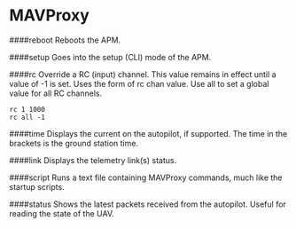 # MAVProxy

####reboot
Reboots the APM.

####setup
Goes into the setup (CLI) mode of the APM.

####rc
Override a RC (input) channel. This value remains in effect until a value of -1 is set. Uses the form of rc chan value. Use all to set a global value for all RC channels.

```
rc 1 1000
rc all -1
```

####time
Displays the current on the autopilot, if supported. The time in the brackets is the ground station time.

####link
Displays the telemetry link(s) status.

####script
Runs a text file containing MAVProxy commands, much like the startup scripts.

####status
Shows the latest packets received from the autopilot. Useful for reading the state of the UAV.
